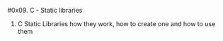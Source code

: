 #0x09. C - Static libraries
1. C Static Libraries how they work, how to create one and how to use them